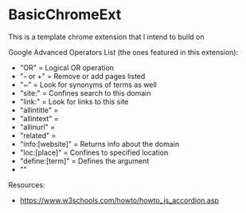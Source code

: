 # BasicChromeExt
This is a template chrome extension that I intend to build on

Google Advanced Operators List (the ones featured in this extension):
  - "OR" = Logical OR operation
  - "- or +" = Remove or add pages listed
  - "~" = Look for synonyms of terms as well
  - "site:" = Confines search to this domain
  - "link:" = Look for links to this site
  - "allintitle" = 
  - "allintext" = 
  - "allinurl" = 
  - "related" = 
  - "info:[website]" = Returns info about the domain
  - "loc:[place]" = Confines to specified location
  - "define:[term]" = Defines the argument
  - ""

Resources:
  - https://www.w3schools.com/howto/howto_js_accordion.asp